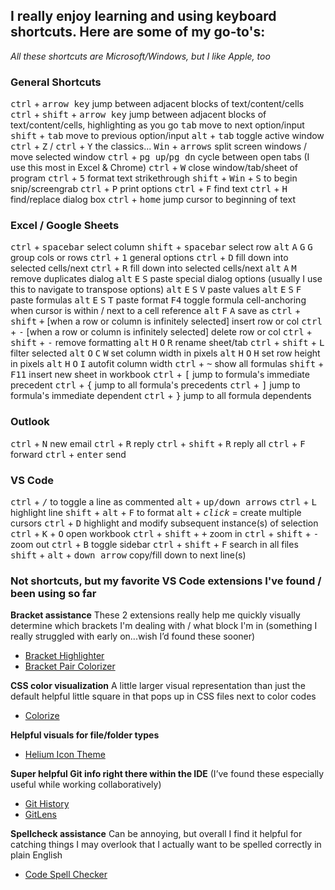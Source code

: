 ## I really enjoy learning and using keyboard shortcuts. Here are some of my go-to's:

_All these shortcuts are Microsoft/Windows, but I like Apple, too_

### General Shortcuts

<kbd>ctrl</kbd> + <kbd>arrow key</kbd> jump between adjacent blocks of text/content/cells
<kbd>ctrl</kbd> + <kbd>shift</kbd> + <kbd>arrow key</kbd> jump between adjacent blocks of text/content/cells, highlighting as you go
<kbd>tab</kbd> move to next option/input
<kbd>shift</kbd> + <kbd>tab</kbd> move to previous option/input
<kbd>alt</kbd> + <kbd>tab</kbd> toggle active window
<kbd>ctrl</kbd> + <kbd>Z</kbd> / <kbd>ctrl</kbd> + <kbd>Y</kbd> the classics...
<kbd>Win</kbd> + <kbd>arrows</kbd> split screen windows / move selected window
<kbd>ctrl</kbd> + <kbd>pg up</kbd>/<kbd>pg dn</kbd> cycle between open tabs (I use this most in Excel & Chrome)
<kbd>ctrl</kbd> + <kbd>W</kbd> close window/tab/sheet of program
<kbd>ctrl</kbd> + <kbd>5</kbd> format text strikethrough
<kbd>shift</kbd> + <kbd>Win</kbd> + <kbd>S</kbd> to begin snip/screengrab
<kbd>ctrl</kbd> + <kbd>P</kbd> print options
<kbd>ctrl</kbd> + <kbd>F</kbd> find text
<kbd>ctrl</kbd> + <kbd>H</kbd> find/replace dialog box
<kbd>ctrl</kbd> + <kbd>home</kbd> jump cursor to beginning of text

### Excel / Google Sheets

<kbd>ctrl</kbd> + <kbd>spacebar</kbd> select column
<kbd>shift</kbd> + <kbd>spacebar</kbd> select row
<kbd>alt</kbd> <kbd>A</kbd> <kbd>G</kbd> <kbd>G</kbd> group cols or rows
<kbd>ctrl</kbd> + <kbd>1</kbd> general options
<kbd>ctrl</kbd> + <kbd>D</kbd> fill down into selected cells/next
<kbd>ctrl</kbd> + <kbd>R</kbd> fill down into selected cells/next
<kbd>alt</kbd> <kbd>A</kbd> <kbd>M</kbd> remove duplicates dialog
<kbd>alt</kbd> <kbd>E</kbd> <kbd>S</kbd> paste special dialog options (usually I use this to navigate to transpose options)
<kbd>alt</kbd> <kbd>E</kbd> <kbd>S</kbd> <kbd>V</kbd> paste values
<kbd>alt</kbd> <kbd>E</kbd> <kbd>S</kbd> <kbd>F</kbd> paste formulas
<kbd>alt</kbd> <kbd>E</kbd> <kbd>S</kbd> <kbd>T</kbd> paste format
<kbd>F4</kbd> toggle formula cell-anchoring when cursor is within / next to a cell reference
<kbd>alt</kbd> <kbd>F</kbd> <kbd>A</kbd> save as
<kbd>ctrl</kbd> + <kbd>shift</kbd> <kbd>+</kbd> [when a row or column is infinitely selected] insert row or col
<kbd>ctrl</kbd> + <kbd>-</kbd> [when a row or column is infinitely selected] delete row or col
<kbd>ctrl</kbd> + <kbd>shift</kbd> + <kbd>-</kbd> remove formatting
<kbd>alt</kbd> <kbd>H</kbd> <kbd>O</kbd> <kbd>R</kbd> rename sheet/tab
<kbd>ctrl</kbd> + <kbd>shift</kbd> + <kbd>L</kbd> filter selected
<kbd>alt</kbd> <kbd>O</kbd> <kbd>C</kbd> <kbd>W</kbd> set column width in pixels
<kbd>alt</kbd> <kbd>H</kbd> <kbd>O</kbd> <kbd>H</kbd> set row height in pixels
<kbd>alt</kbd> <kbd>H</kbd> <kbd>O</kbd> <kbd>I</kbd> autofit column width
<kbd>ctrl</kbd> + <kbd>~</kbd> show all formulas
<kbd>shift</kbd> + <kbd>F11</kbd> insert new sheet in workbook
<kbd>ctrl</kbd> + <kbd>[</kbd> jump to formula's immediate precedent
<kbd>ctrl</kbd> + <kbd>{</kbd> jump to all formula's precedents
<kbd>ctrl</kbd> + <kbd>]</kbd> jump to formula's immediate dependent
<kbd>ctrl</kbd> + <kbd>}</kbd> jump to all formula dependents

### Outlook

<kbd>ctrl</kbd> + <kbd>N</kbd> new email
<kbd>ctrl</kbd> + <kbd>R</kbd> reply
<kbd>ctrl</kbd> + <kbd>shift</kbd> + <kbd>R</kbd> reply all
<kbd>ctrl</kbd> + <kbd>F</kbd> forward
<kbd>ctrl</kbd> + <kbd>enter</kbd> send

### VS Code

<kbd>ctrl</kbd> + <kbd>/</kbd> to toggle a line as commented
<kbd>alt</kbd> + <kbd>up/down arrows</kbd>
<kbd>ctrl</kbd> + <kbd>L</kbd> highlight line
<kbd>shift</kbd> + <kbd>alt</kbd> + <kbd>F</kbd> to format
<kbd>alt</kbd> + <kbd>_click_</kbd> = create multiple cursors
<kbd>ctrl</kbd> + <kbd>D</kbd> highlight and modify subsequent instance(s) of selection
<kbd>ctrl</kbd> + <kbd>K</kbd> + <kbd>O</kbd> open workbook
<kbd>ctrl</kbd> + <kbd>shift</kbd> + <kbd>+</kbd> zoom in
<kbd>ctrl</kbd> + <kbd>shift</kbd> + <kbd>-</kbd> zoom out
<kbd>ctrl</kbd> + <kbd>B</kbd> toggle sidebar
<kbd>ctrl</kbd> + <kbd>shift</kbd> + <kbd>F</kbd> search in all files
<kbd>shift</kbd> + <kbd>alt</kbd> + <kbd>down arrow</kbd> copy/fill down to next line(s)

### Not shortcuts, but my favorite VS Code extensions I've found / been using so far

**Bracket assistance**
These 2 extensions really help me quickly visually determine which brackets I'm dealing with / what block I'm in (something I really struggled with early on...wish I’d found these sooner)

- [Bracket Highlighter](https://marketplace.visualstudio.com/items?itemName=Durzn.brackethighlighter)
- [Bracket Pair Colorizer](https://marketplace.visualstudio.com/items?itemName=CoenraadS.bracket-pair-colorizer-2)

**CSS color visualization**
A little larger visual representation than just the default helpful little square in that pops up in CSS files next to color codes

- [Colorize](https://marketplace.visualstudio.com/items?itemName=kamikillerto.vscode-colorize)

**Helpful visuals for file/folder types**

- [Helium Icon Theme](https://marketplace.visualstudio.com/items?itemName=helgardrichard.helium-icon-theme)

**Super helpful Git info right there within the IDE**
(I’ve found these especially useful while working collaboratively)

- [Git History](https://marketplace.visualstudio.com/items?itemName=donjayamanne.githistory)
- [GitLens](https://marketplace.visualstudio.com/items?itemName=eamodio.gitlens)

**Spellcheck assistance**
Can be annoying, but overall I find it helpful for catching things I may overlook that I actually want to be spelled correctly in plain English

- [Code Spell Checker](https://marketplace.visualstudio.com/items?itemName=streetsidesoftware.code-spell-checker)

<!-- <kbd>![Windows Key][oldwinlogo]</kbd>
[oldwinlogo]: http://i.stack.imgur.com/T0oPO.png -->
